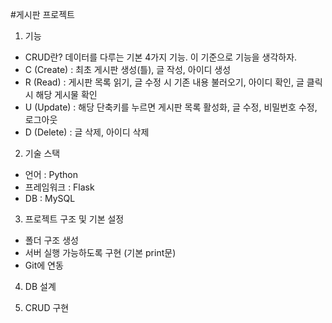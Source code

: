 #게시판 프로젝트

1. 기능
- CRUD란? 데이터를 다루는 기본 4가지 기능. 이 기준으로 기능을 생각하자.
- C (Create) : 최초 게시판 생성(틀), 글 작성, 아이디 생성
- R (Read) : 게시판 목록 읽기, 글 수정 시 기존 내용 불러오기, 아이디 확인, 글 클릭시 해당 게시물 확인
- U (Update) : 해당 단축키를 누르면 게시판 목록 활성화, 글 수정, 비밀번호 수정, 로그아웃
- D (Delete) : 글 삭제, 아이디 삭제

2. 기술 스택
- 언어 : Python
- 프레임워크 : Flask
- DB : MySQL

3. 프로젝트 구조 및 기본 설정
- 폴더 구조 생성
- 서버 실행 가능하도록 구현 (기본 print문)
- Git에 연동

4. DB 설계

5. CRUD 구현
